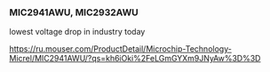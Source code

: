 ### MIC2941AWU, MIC2932AWU

lowest voltage drop in industry today

https://ru.mouser.com/ProductDetail/Microchip-Technology-Micrel/MIC2941AWU/?qs=kh6iOki%2FeLGmGYXm9JNyAw%3D%3D

### 

